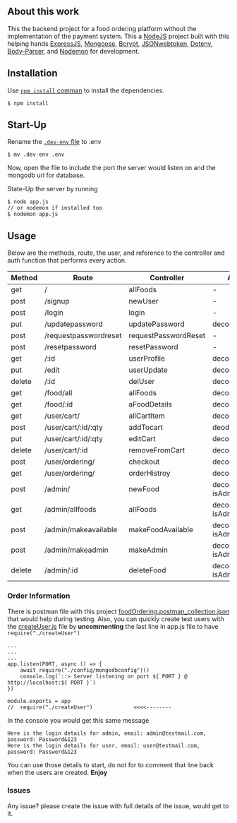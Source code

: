 ## About this work
This the backend project for a food ordering platform without the implementation of the payment system. This a [NodeJS]() project built with this helping hands [ExpressJS](), [Mongoose](), [Bcrypt](), [JSONwebtoken](), [Dotenv](), [Body-Parser](), and [Nodemon]() for development.

## Installation
Use [`npm install` comman]() to install the dependencies.
```
$ npm install
```

## Start-Up
Rename the [`.dev-env` file](`https://github.com/innext/foodOrdering#.dev-env`) to .env
```
$ mv .dev-env .env
```
Now, open the file to include the port the server would listen on and the mongodb url for database.

State-Up the server by running
```
$ node app.js
// or nodemon if installed too
$ nodemon app.js
```

## Usage
Below are the methods, route, the user, and reference to the controller and auth function that performs every action.

Method | Route | Controller | Auth
-----------|-----------|-----------|-----------
get | / | allFoods | -
post | /signup | newUser | -
post | /login | login | -
put | /updatepassword | updatePassword | decodeToken
post | /requestpasswordreset | requestPasswordReset | -
post | /resetpassword | resetPassword | -
get | /:id | userProfile | decodetoken
put | /edit | userUpdate | decodeToken
delete | /:id | delUser | decodeToken
get | /food/all | allFoods | decodeToken
get | /food/:id | aFoodDetails | decodeToken
get | /user/cart/ | allCartItem | decodeToken
post | /user/cart/:id/:qty | addTocart | deodeToken
put | /user/cart/:id/:qty | editCart | decodeToken
delete | /user/cart/:id | removeFromCart | decodeToken
post | /user/ordering/ | checkout | decodeToken
get | /user/ordering/ | orderHistroy | decodeToken
post | /admin/ | newFood | decodeToken, isAdmin
get | /admin/allfoods | allFoods | decodeToken, isAdmin
post | /admin/makeavailable | makeFoodAvailable | decodeToken, isAdmin
post | /admin/makeadmin | makeAdmin | decodetoken, isAdmin
delete | /admin/:id | deleteFood | decodetoken, isAdmin

### Order Information
There is postman file with this project [foodOrdering.postman_collection.json]() that would help during testing. Also, you can quickly create test users with the [createUser.js]() file by **uncommenting** the last line in app.js file to have `require("./createUser")`

```
...
...
...
app.listen(PORT, async () => {
    await require("./config/mongodbconfig")()
    console.log(`::> Server listening on port ${ PORT } @ http://localhost:${ PORT }`)
})

module.exports = app
//  require("./createUser")             <<<<--------
```
In the console you would get this same message
```
Here is the login details for admin, email: admin@testmail.com, password: Password&123
Here is the login details for user, email: user@testmail.com, password: Password&123
```
You can use those details to start, do not for to comment that line back when the users are created. **Enjoy**

### Issues
Any issue? please create the issue with full details of the issue, would get to it.
